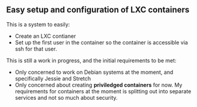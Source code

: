 Easy setup and configuration of LXC containers
----------------------------------------------

This is a system to easily:

* Create an LXC contianer
* Set up the first user in the container so the container is accessible via ssh
  for that user.

This is still a work in progress, and the initial requirements to be met:

* Only concerned to work on Debian systems at the moment, and specifically
  Jessie and Stretch
* Only concerned about creating __priviledged containers__ for now. My
  requirements for containers at the moment is splitting out into separate
  services and not so much about security.
